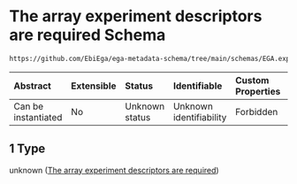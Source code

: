 # The array experiment descriptors are required Schema

```txt
https://github.com/EbiEga/ega-metadata-schema/tree/main/schemas/EGA.experiment.json#/properties/experiment_type_specifications/oneOf/1
```



| Abstract            | Extensible | Status         | Identifiable            | Custom Properties | Additional Properties | Access Restrictions | Defined In                                                                |
| :------------------ | :--------- | :------------- | :---------------------- | :---------------- | :-------------------- | :------------------ | :------------------------------------------------------------------------ |
| Can be instantiated | No         | Unknown status | Unknown identifiability | Forbidden         | Allowed               | none                | [EGA.experiment.json*](../out/EGA.experiment.json "open original schema") |

## 1 Type

unknown ([The array experiment descriptors are required](ega-9-properties-experiment-type-specifications-oneof-the-array-experiment-descriptors-are-required.md))
